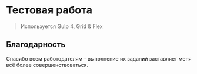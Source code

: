 # Тестовая работа

> Используется Gulp 4, Grid & Flex

## Благодарность

Спасибо всем работодателям - выполнение их заданий заставляет меня всё более совершенствоваться.

